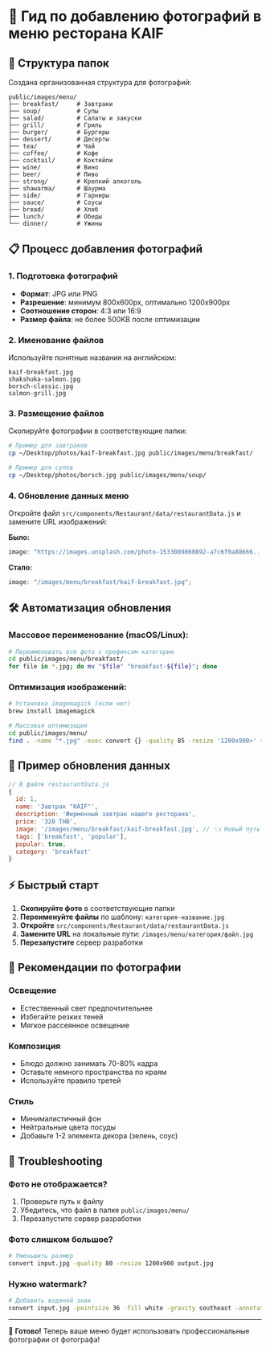 # 📸 Гид по добавлению фотографий в меню ресторана KAIF

## 🎯 Структура папок

Создана организованная структура для фотографий:

```
public/images/menu/
├── breakfast/     # Завтраки
├── soup/          # Супы
├── salad/         # Салаты и закуски
├── grill/         # Гриль
├── burger/        # Бургеры
├── dessert/       # Десерты
├── tea/           # Чай
├── coffee/        # Кофе
├── cocktail/      # Коктейли
├── wine/          # Вино
├── beer/          # Пиво
├── strong/        # Крепкий алкоголь
├── shawarma/      # Шаурма
├── side/          # Гарниры
├── sauce/         # Соусы
├── bread/         # Хлеб
├── lunch/         # Обеды
└── dinner/        # Ужины
```

## 📋 Процесс добавления фотографий

### 1. Подготовка фотографий

- **Формат**: JPG или PNG
- **Разрешение**: минимум 800x600px, оптимально 1200x900px
- **Соотношение сторон**: 4:3 или 16:9
- **Размер файла**: не более 500KB после оптимизации

### 2. Именование файлов

Используйте понятные названия на английском:

```
kaif-breakfast.jpg
shakshuka-salmon.jpg
borsch-classic.jpg
salmon-grill.jpg
```

### 3. Размещение файлов

Скопируйте фотографии в соответствующие папки:

```bash
# Пример для завтраков
cp ~/Desktop/photos/kaif-breakfast.jpg public/images/menu/breakfast/

# Пример для супов
cp ~/Desktop/photos/borsch.jpg public/images/menu/soup/
```

### 4. Обновление данных меню

Откройте файл `src/components/Restaurant/data/restaurantData.js` и замените URL изображений:

**Было:**

```javascript
image: "https://images.unsplash.com/photo-1533089860892-a7c6f0a88666...";
```

**Стало:**

```javascript
image: "/images/menu/breakfast/kaif-breakfast.jpg";
```

## 🛠️ Автоматизация обновления

### Массовое переименование (macOS/Linux):

```bash
# Переименовать все фото с префиксом категории
cd public/images/menu/breakfast/
for file in *.jpg; do mv "$file" "breakfast-${file}"; done
```

### Оптимизация изображений:

```bash
# Установка imagemagick (если нет)
brew install imagemagick

# Массовая оптимизация
cd public/images/menu/
find . -name "*.jpg" -exec convert {} -quality 85 -resize '1200x900>' {} \;
```

## 📝 Пример обновления данных

```javascript
// В файле restaurantData.js
{
  id: 1,
  name: 'Завтрак "KAIF"',
  description: 'Фирменный завтрак нашего ресторана',
  price: '320 THB',
  image: '/images/menu/breakfast/kaif-breakfast.jpg', // 👈 Новый путь
  tags: ['breakfast', 'popular'],
  popular: true,
  category: 'breakfast'
}
```

## ⚡ Быстрый старт

1. **Скопируйте фото** в соответствующие папки
2. **Переименуйте файлы** по шаблону: `категория-название.jpg`
3. **Откройте** `src/components/Restaurant/data/restaurantData.js`
4. **Замените URL** на локальные пути: `/images/menu/категория/файл.jpg`
5. **Перезапустите** сервер разработки

## 🎨 Рекомендации по фотографии

### Освещение

- Естественный свет предпочтительнее
- Избегайте резких теней
- Мягкое рассеянное освещение

### Композиция

- Блюдо должно занимать 70-80% кадра
- Оставьте немного пространства по краям
- Используйте правило третей

### Стиль

- Минималистичный фон
- Нейтральные цвета посуды
- Добавьте 1-2 элемента декора (зелень, соус)

## 🔧 Troubleshooting

### Фото не отображается?

1. Проверьте путь к файлу
2. Убедитесь, что файл в папке `public/images/menu/`
3. Перезапустите сервер разработки

### Фото слишком большое?

```bash
# Уменьшить размер
convert input.jpg -quality 80 -resize 1200x900 output.jpg
```

### Нужно watermark?

```bash
# Добавить водяной знак
convert input.jpg -pointsize 36 -fill white -gravity southeast -annotate +30+30 'KAIF Restaurant' output.jpg
```

---

🎉 **Готово!** Теперь ваше меню будет использовать профессиональные фотографии от фотографа!
